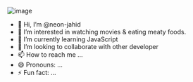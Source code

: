 ![image](https://github.com/user-attachments/assets/65d91c39-1c8b-4c7d-803e-e4bb329e77c1)


- 👋 Hi, I’m @neon-jahid
- 👀 I’m interested in watching movies & eating meaty foods.
- 🌱 I’m currently learning JavaScript
- 💞️ I’m looking to collaborate with other developer
- 📫 How to reach me ...
- 😄 Pronouns: ...
- ⚡ Fun fact: ...


<!---
neon-jahid/neon-jahid is a ✨ special ✨ repository because its `README.md` (this file) appears on your GitHub profile.
You can click the Preview link to take a look at your changes.
--->
